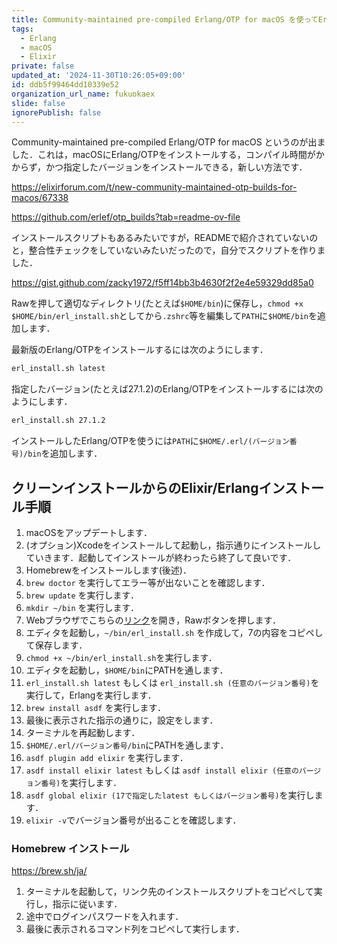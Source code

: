 ```yaml
---
title: Community-maintained pre-compiled Erlang/OTP for macOS を使ってErlangをインストールする
tags:
  - Erlang
  - macOS
  - Elixir
private: false
updated_at: '2024-11-30T10:26:05+09:00'
id: ddb5f99464dd10339e52
organization_url_name: fukuokaex
slide: false
ignorePublish: false
---
```

Community-maintained pre-compiled Erlang/OTP for macOS というのが出ました．これは，macOSにErlang/OTPをインストールする，コンパイル時間がかからず，かつ指定したバージョンをインストールできる，新しい方法です．

https://elixirforum.com/t/new-community-maintained-otp-builds-for-macos/67338

https://github.com/erlef/otp_builds?tab=readme-ov-file

インストールスクリプトもあるみたいですが，READMEで紹介されていないのと，整合性チェックをしていないみたいだったので，自分でスクリプトを作りました．

https://gist.github.com/zacky1972/f5ff14bb3b4630f2f2e4e59329dd85a0

Rawを押して適切なディレクトリ(たとえば`$HOME/bin`)に保存し，`chmod +x $HOME/bin/erl_install.sh`としてから`.zshrc`等を編集して`PATH`に`$HOME/bin`を追加します．

最新版のErlang/OTPをインストールするには次のようにします．

```zsh
erl_install.sh latest
```

指定したバージョン(たとえば27.1.2)のErlang/OTPをインストールするには次のようにします．

```zsh
erl_install.sh 27.1.2
```

インストールしたErlang/OTPを使うには`PATH`に`$HOME/.erl/(バージョン番号)/bin`を追加します．

## クリーンインストールからのElixir/Erlangインストール手順

1. macOSをアップデートします．
2. (オプション)Xcodeをインストールして起動し，指示通りにインストールしていきます．起動してインストールが終わったら終了して良いです．
3. Homebrewをインストールします(後述)．
4. `brew doctor` を実行してエラー等が出ないことを確認します．
5. `brew update` を実行します．
6. `mkdir ~/bin` を実行します．
7. Webブラウザでこちらの[リンク](https://gist.github.com/zacky1972/f5ff14bb3b4630f2f2e4e59329dd85a0)を開き，Rawボタンを押します．
8. エディタを起動し，`~/bin/erl_install.sh` を作成して，7の内容をコピペして保存します．
9. `chmod +x ~/bin/erl_install.sh`を実行します．
10. エディタを起動し，`$HOME/bin`にPATHを通します．
11. `erl_install.sh latest` もしくは `erl_install.sh (任意のバージョン番号)`を実行して，Erlangを実行します．
12. `brew install asdf` を実行します．
13. 最後に表示された指示の通りに，設定をします．
14. ターミナルを再起動します．
15. `$HOME/.erl/バージョン番号/bin`にPATHを通します．
16. `asdf plugin add elixir` を実行します．
17. `asdf install elixir latest` もしくは `asdf install elixir (任意のバージョン番号)`を実行します．
18. `asdf global elixir (17で指定したlatest もしくはバージョン番号)`を実行します．
19. `elixir -v`でバージョン番号が出ることを確認します．

### Homebrew インストール

https://brew.sh/ja/

1. ターミナルを起動して，リンク先のインストールスクリプトをコピペして実行し，指示に従います．
2. 途中でログインパスワードを入れます．
3. 最後に表示されるコマンド列をコピペして実行します．

